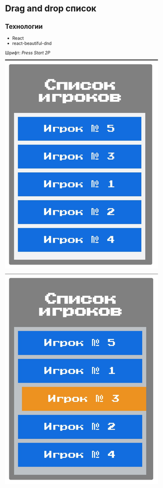 # Drag and drop список

## Технологии

- React
- react-beautiful-dnd

Шрифт: _Press Start 2P_

![list_img](gitHubImg\list_img.jpg 'Список игроков')

![list_img_active](gitHubImg\list_img_active.jpg 'Изменения списка')
